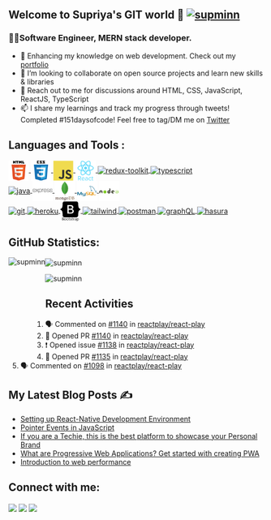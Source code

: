 ## Welcome to Supriya's GIT world 👋 <a href="https://twitter.com/supminn" rel="noopener noreferrer" target="_blank"><img src="https://img.shields.io/twitter/follow/supminn?logo=twitter&style=for-the-badge" alt="supminn" /></a> 

### 👩‍💻Software Engineer, MERN stack developer.

- 🌱 Enhancing my knowledge on web development. Check out my [portfolio](https://supminn-neog.netlify.app)
- 👯 I’m looking to collaborate on open source projects and learn new skills & libraries
- 💬 Reach out to me for discussions around HTML, CSS, JavaScript, ReactJS, TypeScript
- 📫 I share my learnings and track my progress through tweets! Completed #151daysofcode! Feel free to tag/DM me on [Twitter](https://twitter.com/supminn)

## Languages and Tools :

 <a href="https://www.w3.org/html/" target="_blank">
   <img align="center" src="https://raw.githubusercontent.com/devicons/devicon/master/icons/html5/html5-original-wordmark.svg" alt="html5" width="40" height="40"/> 
  </a>
  
 <a href="https://www.w3schools.com/css/" target="_blank"> 
   <img align="center" src="https://raw.githubusercontent.com/devicons/devicon/master/icons/css3/css3-original-wordmark.svg" alt="css3" width="40" height="40"/> 
 </a>
 
  <a href="https://developer.mozilla.org/en-US/docs/Web/JavaScript" target="_blank">
   <img align="center" src="https://raw.githubusercontent.com/devicons/devicon/master/icons/javascript/javascript-original.svg" alt="javascript" width="40" height="40"/>
  </a>
  
  <a href="https://reactjs.org/" target="_blank"> 
   <img align="center" src="https://raw.githubusercontent.com/devicons/devicon/master/icons/react/react-original-wordmark.svg" alt="react" width="40" height="40"/> 
  </a>
  
  <a href="https://redux-toolkit.js.org/" target="_blank"> 
   <img align="center" src="https://img.icons8.com/color/48/000000/redux.png" alt="redux-toolkit" width="40" height="40"/> 
  </a>
  
  <a href="http://typescriptlang.org/" target="_blank"> 
   <img align="center" src="https://www.vectorlogo.zone/logos/typescriptlang/typescriptlang-icon.svg" alt="typescript" width="40" height="40"/> 
  </a>
  
  <br/>
  

  <a href="https://www.java.com/en/" target="_blank">
    <img align="center" src="https://www.vectorlogo.zone/logos/java/java-vertical.svg" alt="java" width="40" height="40"/>
  </a> 

  <a href="https://expressjs.com" target="_blank"> 
    <img align="center" src="https://raw.githubusercontent.com/devicons/devicon/master/icons/express/express-original-wordmark.svg" alt="express" width="40" height="40"/>
  </a>  
  
  <a href="https://www.mongodb.com/" target="_blank"> 
   <img align="center" src="https://raw.githubusercontent.com/devicons/devicon/master/icons/mongodb/mongodb-original-wordmark.svg" alt="mongodb" width="40" height="40"/> 
  </a>
  
  <a href="https://www.mysql.com/" target="_blank"> 
    <img align="center" src="https://raw.githubusercontent.com/devicons/devicon/master/icons/mysql/mysql-original-wordmark.svg" alt="mysql" width="40" height="40"/> 
  </a> 
  
  <a href="https://nodejs.org" target="_blank"> 
    <img align="center" src="https://raw.githubusercontent.com/devicons/devicon/master/icons/nodejs/nodejs-original-wordmark.svg" alt="nodejs" width="40" height="40"/> 
  </a> 
  
  <br/>
  
  <a href="https://git-scm.com/" target="_blank">
    <img align="center" src="https://www.vectorlogo.zone/logos/git-scm/git-scm-icon.svg" alt="git" width="40" height="40"/> 
  </a> 
  
  <a href="https://dashboard.heroku.com/" target="_blank">
    <img align="center" src="https://www.vectorlogo.zone/logos/heroku/heroku-icon.svg" alt="heroku" width="40" height="40"/>
  </a> 
  
  <a href="https://getbootstrap.com" target="_blank"> 
   <img align="center" src="https://raw.githubusercontent.com/devicons/devicon/master/icons/bootstrap/bootstrap-plain-wordmark.svg" alt="bootstrap" width="40" height="40"/> 
  </a>
  
  <a href="https://tailwindcss.com/" target="_blank"> 
   <img align="center" src="https://www.vectorlogo.zone/logos/tailwindcss/tailwindcss-icon.svg" alt="tailwind" width="40" height="40"/> 
  </a>
  
  <a href="https://postman.com" target="_blank">
    <img align="center" src="https://www.vectorlogo.zone/logos/getpostman/getpostman-icon.svg" alt="postman" width="40" height="40"/>
  </a> 
  
  <a href="https://graphql.org/" target="_blank">
    <img align="center" src="https://www.vectorlogo.zone/logos/graphql/graphql-icon.svg" alt="graphQL" width="40" height="40"/>
  </a> 
  
   <a href="https://hasura.io/" target="_blank">
    <img align="center" src="https://www.vectorlogo.zone/logos/hasuraio/hasuraio-icon.svg" alt="hasura" width="40" height="40"/>
  </a> 
  

## GitHub Statistics:
<p>
  <img align="left" src="https://github-readme-stats.vercel.app/api/top-langs/?username=supminn&layout=compact&theme=radical" alt="supminn" height="200"/>
  <img align="center" src="https://github-readme-stats.vercel.app/api?username=supminn&count_private=true&show_icons=true&theme=radical" alt="supminn" height="200"/>
</p>
<p>
<img width="48%" src="https://github-readme-streak-stats.herokuapp.com/?user=supminn&theme=highcontrast&hide_border=true" alt="supminn" />
</p>

<!-- ![GitHub Activity Graph](https://activity-graph.herokuapp.com/graph?username=supminn&theme=dracula&hide_border=true)
![visitors](https://visitor-badge.glitch.me/badge?page_id=supminn.supminn)  -->

## Recent Activities
<!--START_SECTION:activity-->
1. 🗣 Commented on [#1140](https://github.com/reactplay/react-play/issues/1140) in [reactplay/react-play](https://github.com/reactplay/react-play)
2. 💪 Opened PR [#1140](https://github.com/reactplay/react-play/pull/1140) in [reactplay/react-play](https://github.com/reactplay/react-play)
3. ❗️ Opened issue [#1138](https://github.com/reactplay/react-play/issues/1138) in [reactplay/react-play](https://github.com/reactplay/react-play)
4. 💪 Opened PR [#1135](https://github.com/reactplay/react-play/pull/1135) in [reactplay/react-play](https://github.com/reactplay/react-play)
5. 🗣 Commented on [#1098](https://github.com/reactplay/react-play/issues/1098) in [reactplay/react-play](https://github.com/reactplay/react-play)
<!--END_SECTION:activity-->

## My Latest Blog Posts ✍️
<!-- HASHNODE_BLOG:START -->
- [Setting up React-Native Development Environment](https://supminn.hashnode.dev//setting-up-react-native-development-environment)
- [Pointer Events in JavaScript](https://supminn.hashnode.dev//pointer-events-in-javascript)
- [If you are a Techie, this is the best platform to showcase your Personal Brand](https://supminn.hashnode.dev//if-you-are-a-techie-this-is-the-best-platform-to-showcase-your-personal-brand)
- [What are Progressive Web Applications? Get started with creating PWA](https://supminn.hashnode.dev//what-are-progressive-web-applications-get-started-with-creating-pwa)
- [Introduction to web performance](https://supminn.hashnode.dev//introduction-to-web-performance)
<!-- HASHNODE_BLOG:END -->

## Connect with me:

[<img align="center" height="40" src="https://img.icons8.com/fluent/144/000000/twitter.png"/>](https://twitter.com/supminn)
[<img align="center" height="40" src="https://img.icons8.com/color/144/000000/linkedin.png"/>](https://www.linkedin.com/in/supminn)
[<img align="center" height="40" src="https://img.icons8.com/external-flaticons-lineal-color-flat-icons/64/000000/external-blog-communication-media-flaticons-lineal-color-flat-icons.png"/>](https://supminn.hashnode.dev/)
